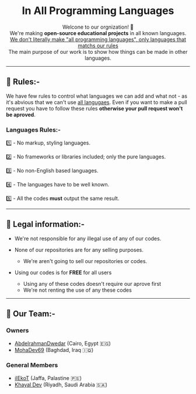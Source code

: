<h1 align="center">In All Programming Languages</h1>
<p align="center">
    Welcone to our orgnization! 👋
    <br>
    We're making <b>open-source educational projects</b> in all known languages.
    <br>
    <u>We don't literally make "all programming languages", only languages that matchs our <a href="../../../../#-rules--">rules</a></u>
    <br>
    The main purpose of our work is to show how things can be made in other languages.
    <br>
</p>

---

## 📜 Rules:- <a name="#rules"></a>
We have few rules to control what languages we can add and what not - as it's abvious that we can't use <u>all langugaes</u>. Even if you want to make a pull request you have to follow these rules **otherwise your pull request won't be aproved**.

### Languages Rules:-
1️⃣ - No markup, styling languages.

2️⃣ - No frameworks or libraries included; only the pure languages.

3️⃣ - No non-English based languages.

4️⃣ - The languages have to be well known.

5️⃣ - All the codes **must** output the same result.

---

## 📑 Legal information:-

- We're not responsible for any illegal use of any of our codes.      

- None of our repositories are for any selling purposes.
    - We're aren't going to sell our repositories or codes.

- Using our codes is for **FREE** for all users
    - Using any of these codes doesn't require our aprove first
    - We're not renting the use of any these codes

---

## 👥 Our Team:-
### Owners
- [AbdelrahmanDwedar](https://github.com/AbdelrahmanDwedar) (Cairo, Egypt 🇪🇬)
- [MohaDev69](https://github.com/MohaDev-69) (Baghdad, Iraq 🇮🇶)

### General Members
- [iIEkoT](https://github.com/iIEkoT) (Jaffa, Palastine 🇵🇸)
- [Khayal Dev](https://github.com/Khayal-Dev) (Riyadh, Saudi Arabia 🇸🇦)

